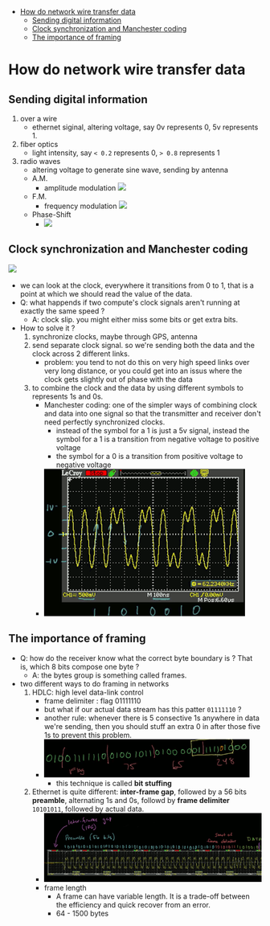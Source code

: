 [](...menustart)

- [How do network wire transfer data](#a72b585979e2a802cc4e30267140fbf0)
    - [Sending digital information](#2e93b2722a25e672038503290f437f50)
    - [Clock synchronization and Manchester coding](#2d621ea33cd5386ff3d62866531ad421)
    - [The importance of framing](#cea236777a5b0b57374a56302852f404)

[](...menuend)


<h2 id="a72b585979e2a802cc4e30267140fbf0"></h2>

# How do network wire transfer data 

<h2 id="2e93b2722a25e672038503290f437f50"></h2>

## Sending digital information

1. over a wire
    - ethernet siginal, altering voltage,  say 0v represents 0, 5v represents 1.
2. fiber optics
    - light intensity, say `< 0.2` represents 0, `> 0.8` represents 1
3. radio waves
    - altering voltage to generate sine wave, sending by antenna
    - A.M.
        - amplitude modulation ![](https://www.qrg.northwestern.edu/projects/vss/docs/media/Communications/am.gif)
    - F.M.
        - frequency modulation ![](https://www.qrg.northwestern.edu/projects/vss/docs/media/Communications/FM.gif)
    - Phase-Shift
        - ![](https://www.networkcomputing.com/sites/default/files/RF%20image%207.jpg)


<h2 id="2d621ea33cd5386ff3d62866531ad421"></h2>

## Clock synchronization and Manchester coding

![](https://i.stack.imgur.com/8c9b6.png)

- we can look at the clock, everywhere it transitions from 0 to 1,  that is a point at which we should read the value of the data.
- Q: what happends if two compute's clock signals aren't running at exactly the same speed ?
    - A: clock slip. you might either miss some bits or get extra bits.
- How to solve it ?
    1. synchronize clocks, maybe through GPS, antenna
    2. send separate clock signal.  so we're sending both the data and the clock across 2 different links.
        - problem:  you tend to not do this on very high speed links over very long distance, or you could get into an issus where the clock gets slightly out of phase with the data
    3. to combine the clock and the data by using different symbols to represents 1s and 0s.
        - Manchester coding: one of the simpler ways of combining clock and data into one signal so that the transmitter and receiver don't need perfectly synchronized clocks.
            - instead of the symbol for a 1 is just a 5v signal, instead the symbol for a 1 is a transition from negative voltage to positive voltage
            - the symbol for a 0 is a transition from  positive voltage to negative voltage
        - ![](../imgs/nt_manchester_coding.png)

<h2 id="cea236777a5b0b57374a56302852f404"></h2>

## The importance of framing

- Q: how do the receiver know what the correct byte boundary is ?   That is, which 8 bits compose one byte ?
    - A: the bytes group is something called frames.
- two different ways to do framing in networks
    1. HDLC: high level data-link control
        - frame delimiter :  flag 01111110
        - but what if our actual data stream has this patter `01111110` ?
        - another rule: whenever there is 5 consective 1s anywhere in data we're sending,  then you should stuff an extra 0 in after those five 1s to prevent this problem.
        - ![](../imgs/nt_frame_byte_boundary.png)
            - this technique is called **bit stuffing**
    2. Ethernet is quite different: **inter-frame gap**, followed by a 56 bits **preamble**, alternating 1s and 0s, followd by **frame delimiter** `10101011`, followed by actual data.
        - ![](../imgs/nt_frame_byte_boundary_ethernet.png)
        - frame length
            - A frame can have variable length.  It is a trade-off between the efficiency and quick recover from an error.
            - 64 - 1500 bytes



 

